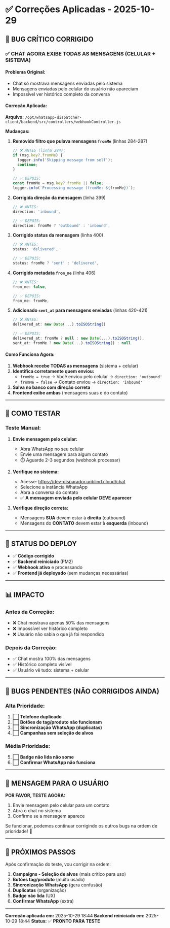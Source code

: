 # ✅ Correções Aplicadas - 2025-10-29

## 🎯 BUG CRÍTICO CORRIGIDO

### ✅ **CHAT AGORA EXIBE TODAS AS MENSAGENS (CELULAR + SISTEMA)**

#### Problema Original:
- Chat só mostrava mensagens enviadas pelo sistema
- Mensagens enviadas pelo celular do usuário não apareciam
- Impossível ver histórico completo da conversa

#### Correção Aplicada:

**Arquivo:** `/opt/whatsapp-dispatcher-client/backend/src/controllers/webhookController.js`

**Mudanças:**

1. **Removido filtro que pulava mensagens `fromMe`** (linhas 284-287)
   ```javascript
   // ❌ ANTES (linha 284):
   if (msg.key?.fromMe) {
     logger.info('Skipping message from self');
     continue;
   }

   // ✅ DEPOIS:
   const fromMe = msg.key?.fromMe || false;
   logger.info(`Processing message (fromMe: ${fromMe})`);
   ```

2. **Corrigida direção da mensagem** (linha 399)
   ```javascript
   // ❌ ANTES:
   direction: 'inbound',

   // ✅ DEPOIS:
   direction: fromMe ? 'outbound' : 'inbound',
   ```

3. **Corrigido status da mensagem** (linha 400)
   ```javascript
   // ❌ ANTES:
   status: 'delivered',

   // ✅ DEPOIS:
   status: fromMe ? 'sent' : 'delivered',
   ```

4. **Corrigido metadata `from_me`** (linha 406)
   ```javascript
   // ❌ ANTES:
   from_me: false,

   // ✅ DEPOIS:
   from_me: fromMe,
   ```

5. **Adicionado `sent_at` para mensagens enviadas** (linhas 420-421)
   ```javascript
   // ❌ ANTES:
   delivered_at: new Date(...).toISOString()

   // ✅ DEPOIS:
   delivered_at: fromMe ? null : new Date(...).toISOString(),
   sent_at: fromMe ? new Date(...).toISOString() : null
   ```

#### Como Funciona Agora:

1. **Webhook recebe TODAS as mensagens** (sistema + celular)
2. **Identifica corretamente quem enviou:**
   - `fromMe = true` → Você enviou pelo celular → `direction: 'outbound'`
   - `fromMe = false` → Contato enviou → `direction: 'inbound'`
3. **Salva no banco com direção correta**
4. **Frontend exibe ambas** (mensagens suas e do contato)

---

## 🧪 COMO TESTAR

### Teste Manual:

1. **Envie mensagem pelo celular:**
   - Abra WhatsApp no seu celular
   - Envie uma mensagem para algum contato
   - ⏱️ Aguarde 2-3 segundos (webhook processar)

2. **Verifique no sistema:**
   - Acesse: https://dev-disparador.unblind.cloud/chat
   - Selecione a instância WhatsApp
   - Abra a conversa do contato
   - ✅ **A mensagem enviada pelo celular DEVE aparecer**

3. **Verifique direção correta:**
   - Mensagens **SUA** devem estar à **direita** (outbound)
   - Mensagens do **CONTATO** devem estar à **esquerda** (inbound)

---

## 🚀 STATUS DO DEPLOY

- ✅ **Código corrigido**
- ✅ **Backend reiniciado** (PM2)
- ✅ **Webhook ativo** e processando
- ✅ **Frontend já deployado** (sem mudanças necessárias)

---

## 📊 IMPACTO

### Antes da Correção:
- ❌ Chat mostrava apenas 50% das mensagens
- ❌ Impossível ver histórico completo
- ❌ Usuário não sabia o que já foi respondido

### Depois da Correção:
- ✅ Chat mostra 100% das mensagens
- ✅ Histórico completo visível
- ✅ Usuário vê tudo: sistema + celular

---

## 🐛 BUGS PENDENTES (NÃO CORRIGIDOS AINDA)

### Alta Prioridade:
1. ⬜ **Telefone duplicado**
2. ⬜ **Botões de tag/produto não funcionam**
3. ⬜ **Sincronização WhatsApp (duplicatas)**
4. ⬜ **Campanhas sem seleção de alvos**

### Média Prioridade:
5. ⬜ **Badge não lida não some**
6. ⬜ **Confirmar WhatsApp não funciona**

---

## 💬 MENSAGEM PARA O USUÁRIO

**POR FAVOR, TESTE AGORA:**

1. Envie mensagem pelo celular para um contato
2. Abra o chat no sistema
3. Confirme se a mensagem aparece

Se funcionar, podemos continuar corrigindo os outros bugs na ordem de prioridade! 🎉

---

## 📝 PRÓXIMOS PASSOS

Após confirmação do teste, vou corrigir na ordem:

1. **Campaigns - Seleção de alvos** (mais crítico para uso)
2. **Botões tag/produto** (muito usado)
3. **Sincronização WhatsApp** (gera confusão)
4. **Duplicatas** (organização)
5. **Badge não lida** (UX)
6. **Confirmar WhatsApp** (extra)

---

**Correção aplicada em:** 2025-10-29 18:44
**Backend reiniciado em:** 2025-10-29 18:44
**Status:** ✅ **PRONTO PARA TESTE**
